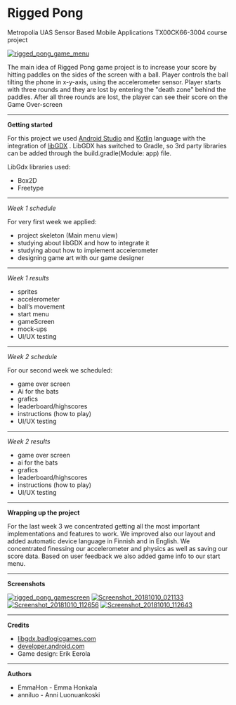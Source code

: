 # Rigged Pong
Metropolia UAS Sensor Based Mobile Applications TX00CK66-3004 course project

<a href="https://ibb.co/fYXEtp"><img src="https://preview.ibb.co/mMkZtp/Screenshot_20181010_112650.png" alt="rigged_pong_game_menu" border="0"></a>

The main idea of Rigged Pong game project is to increase your score by hitting paddles on the sides of the screen with a ball. Player controls the ball tilting the phone in x-y-axis, using the accelerometer sensor. Player starts with three rounds and they are lost by entering the "death zone" behind the paddles. After all three rounds are lost, the player can see their score on the Game Over-screen 


---  

**Getting started**  

For this project we used [Android Studio](https://developer.android.com/studio/ "Android Studio") and [Kotlin](https://kotlinlang.org/ "Kotlin") language with the integration of [libGDX](https://github.com/libGDX/libGDX "LibGDX") .
LibGDX has switched to Gradle, so 3rd party libraries can be added through the build.gradle(Module: app) file. 

LibGdx libraries used: 
* Box2D
* Freetype

--- 

*Week 1 schedule*  

For very first week we applied:  
* project skeleton (Main menu view)
* studying about libGDX and how to integrate it
* studying about how to implement accelerometer
* designing game art with our game designer


---

*Week 1 results*  

* sprites
* accelerometer
* ball’s movement
* start menu
* gameScreen
* mock-ups
* UI/UX testing

---  

*Week 2 schedule*  

For our second week we scheduled:  
* game over screen
* Ai for the bats
* grafics
* leaderboard/highscores
* instructions (how to play)
* UI/UX testing

---  

*Week 2 results*  

* game over screen
* ai for the bats
* grafics
* leaderboard/highscores
* instructions (how to play)
* UI/UX testing

---  

**Wrapping up the project**

For the last week 3 we concentrated getting all the most important implementations and features to work. We improved also our layout and added automatic device language in Finnish and in English. We concentrated finessing our accelerometer and physics as well as saving our score data. Based on user feedback we also added game info to our start menu.  


---  
**Screenshots**

<a href="https://ibb.co/dS6eR9"><img src="https://preview.ibb.co/gHrqYp/Screenshot_20181010_021110.png" alt="rigged_pong_gamescreen" border="0"></a>
<a href="https://ibb.co/mCNKR9"><img src="https://preview.ibb.co/jX4oKU/Screenshot_20181010_021133.png" alt="Screenshot_20181010_021133" border="0"></a>
<a href="https://ibb.co/nOgqYp"><img src="https://preview.ibb.co/kKDR69/Screenshot_20181010_112656.png" alt="Screenshot_20181010_112656" border="0"></a>
<a href="https://ibb.co/cX0Ztp"><img src="https://preview.ibb.co/e5b7Dp/Screenshot_20181010_112643.png" alt="Screenshot_20181010_112643" border="0"></a>

---
**Credits**
* [libgdx.badlogicgames.com](https://libgdx.badlogicgames.com)
* [developer.android.com](https://developer.android.com/)
* Game design: Erik Eerola

---  

**Authors**
* EmmaHon - Emma Honkala
* anniluo - Anni Luonuankoski 
